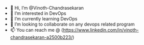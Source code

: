 - 👋 Hi, I’m @Vinoth-Chandrasekaran
- 👀 I’m interested in DevOps
- 🌱 I’m currently learning DevOps
- 💞️ I’m looking to collaborate on any devops related program
- 📫 You can reach me @ (https://www.linkedin.com/in/vinoth-chandrasekaran-a2500b223/)

<!---
Vinoth-Chandrasekaran/Vinoth-Chandrasekaran is a ✨ special ✨ repository because its `README.md` (this file) appears on your GitHub profile.
You can click the Preview link to take a look at your changes.
--->
